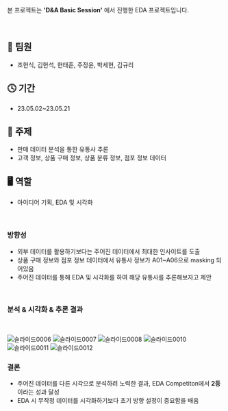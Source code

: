 본 프로젝트는 **'D&A Basic Session'** 에서 진행한 EDA 프로젝트입니다.

<br/>

## 👬 팀원
- 조현식, 김현석, 현태훈, 주정윤, 박세현, 김규리
  
## 🕓 기간
- 23.05.02~23.05.21

## 📑 주제
- 판매 데이터 분석을 통한 유통사 추론
- 고객 정보, 상품 구매 정보, 상품 분류 정보, 점포 정보 데이터

## 🖥 역할 
- 아이디어 기획, EDA 및 시각화

<br/>

### 방향성
- 외부 데이터를 활용하기보다는 주어진 데이터에서 최대한 인사이트를 도출
- 상품 구매 정보와 점포 정보 데이터에서 유통사 정보가 A01~A06으로 masking 되어있음
- 주어진 데이터를 통해 EDA 및 시각화를 하여 해당 유통사를 추론해보자고 제안

<br/>

### 분석 & 시각화 & 추론 결과

<br/>

![슬라이드0006](https://github.com/hsjo827/KMU_DNA/assets/133327403/2edf974c-11a9-4d15-8c5a-e27207fe626a)
![슬라이드0007](https://github.com/hsjo827/KMU_DNA/assets/133327403/4de792d8-3183-43d9-8790-e756bdb792d5)
![슬라이드0008](https://github.com/hsjo827/KMU_DNA/assets/133327403/a98e0ddc-a487-4dc5-99f3-4c45edf787d2)
![슬라이드0010](https://github.com/hsjo827/KMU_DNA/assets/133327403/54c85b5b-9677-4218-8524-2a406a4c3a49)
![슬라이드0011](https://github.com/hsjo827/KMU_DNA/assets/133327403/f3c36078-56c4-4e9c-b49b-9215bbdf492b)
![슬라이드0012](https://github.com/hsjo827/KMU_DNA/assets/133327403/9b5c0833-9cbc-4ef9-989c-323afc70acfa)


### 결론
- 주어진 데이터를 다른 시각으로 분석하려 노력한 결과, EDA Competiton에서 **2등**이라는 성과 달성
- EDA 시 무작정 데이터를 시각화하기보다 초기 방향 설정이 중요함을 배움

